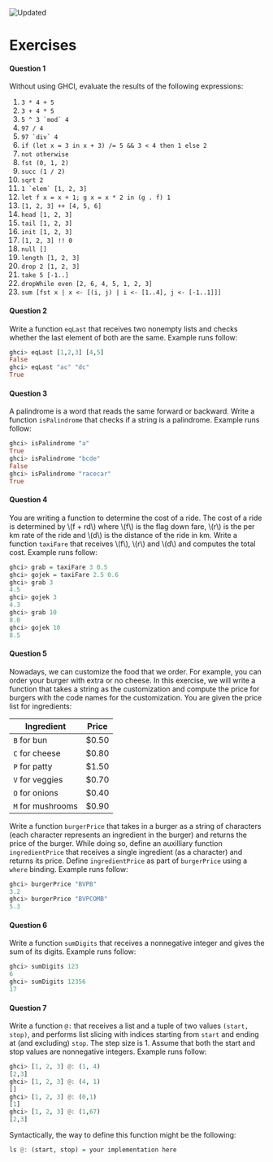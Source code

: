 ![Updated][update-shield]
# Exercises

#### Question 1
Without using GHCI, evaluate the results of
the following expressions:

1.  `3 * 4 + 5`
2.  `3 + 4 * 5`
3.  `` 5 ^ 3 `mod` 4 ``
4.  `97 / 4`
5.  `` 97 `div` 4 ``
6.  `if (let x = 3 in x + 3) /= 5 && 3 < 4 then 1 else 2`
7.  `not otherwise`
8.  `fst (0, 1, 2)`
9.  `succ (1 / 2)`
10. `sqrt 2`
11. `` 1 `elem` [1, 2, 3] ``
12. `let f x = x + 1; g x = x * 2 in (g . f) 1`
13. `[1, 2, 3] ++ [4, 5, 6]`
14. `head [1, 2, 3]`
15. `tail [1, 2, 3]`
16. `init [1, 2, 3]`
17. `[1, 2, 3] !! 0`
18. `null []`
19. `length [1, 2, 3]`
20. `drop 2 [1, 2, 3]`
21. `take 5 [-1..]`
22. `dropWhile even [2, 6, 4, 5, 1, 2, 3]`
23. `sum [fst x | x <- [(i, j) | i <- [1..4], j <- [-1..1]]]`

#### Question 2
Write a function `eqLast` that
receives two nonempty lists and checks whether the last element of both
are the same. Example runs follow:

``` haskell
ghci> eqLast [1,2,3] [4,5]
False
ghci> eqLast "ac" "dc"
True
```

#### Question 3
A palindrome is a word that reads the same forward or backward. Write a function `isPalindrome` that checks if a string is a palindrome. Example runs follow:

``` haskell
ghci> isPalindrome "a"
True
ghci> isPalindrome "bcde"
False
ghci> isPalindrome "racecar"
True
```
#### Question 4
You are writing a function to
determine the cost of a ride. The cost of a ride is determined by
\\(f + rd\\) where \\(f\\) is the flag down fare, \\(r\\) is the per km rate of the
ride and \\(d\\) is the distance of the ride in km. Write a function
`taxiFare` that receives \\(f\\), \\(r\\) and \\(d\\) and computes the
total cost. Example runs follow:

``` haskell
ghci> grab = taxiFare 3 0.5
ghci> gojek = taxiFare 2.5 0.6
ghci> grab 3
4.5
ghci> gojek 3
4.3
ghci> grab 10
8.0
ghci> gojek 10
8.5
```
#### Question 5
Nowadays, we can customize the
food that we order. For example, you can order your burger with extra or
no cheese. In this exercise, we will write a function that takes a string as the
customization and compute the price for burgers with the code names for
the customization. You are given the price list for ingredients:

| Ingredient | Price |
| --- | --- |
| `B` for bun     |   $0.50 |
| `C` for cheese  |   $0.80 |
| `P` for patty   |   $1.50 |
| `V` for veggies |   $0.70 |
| `O` for onions   |  $0.40 |
| `M` for mushrooms | $0.90 |

Write a function `burgerPrice` that takes in a burger as 
a string of characters (each character represents an 
ingredient in the burger) and
returns the price of the burger. While doing so, define an auxilliary
function `ingredientPrice` that receives a single ingredient
(as a character) and returns its price. Define
`ingredientPrice` as part of `burgerPrice` using a
`where` binding. Example runs follow:

``` haskell
ghci> burgerPrice "BVPB"
3.2
ghci> burgerPrice "BVPCOMB"
5.3
```
#### Question 6
Write a function
`sumDigits` that receives a nonnegative integer and gives the
sum of its digits. Example runs follow:

``` haskell
ghci> sumDigits 123
6
ghci> sumDigits 12356
17
```
#### Question 7
Write a function `@:` that
receives a list and a tuple of two values `(start, stop)`, and
performs list slicing with indices starting from `start` and ending at
(and excluding) `stop`. The step size is 1. Assume that both the start
and stop values are nonnegative integers. Example runs follow:

``` haskell
ghci> [1, 2, 3] @: (1, 4)
[2,3]
ghci> [1, 2, 3] @: (4, 1)
[]
ghci> [1, 2, 3] @: (0,1)
[1]
ghci> [1, 2, 3] @: (1,67)
[2,3]
```

Syntactically, the way to define this function might be the following:

``` haskell
ls @: (start, stop) = your implementation here
```



[update-shield]: https://img.shields.io/badge/LAST%20UPDATED-28%20SEP%202024-57ffd8?style=for-the-badge
